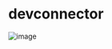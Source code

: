 # devconnector
![image](https://user-images.githubusercontent.com/8077543/208253884-45428fe8-b78e-4511-a24f-8f0a285ae245.png)
